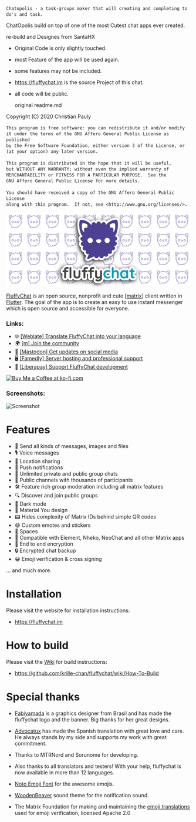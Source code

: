     Chatopolis - a task-groups maker that will creating and completing to do's and task.
    
ChatOpolis build on top of one of the most Cutest chat apps ever created.

re-build and Designes from SantaHX

- Original Code is only slightly touched.
- most Feature of the app will be used again.
- some features may not be included.
- https://fluffychat.im is the source Project of this chat.
- all code will be public.


    original readme.md

  
Copyright (C) 2020  Christian Pauly

    This program is free software: you can redistribute it and/or modify
    it under the terms of the GNU Affero General Public License as published
    by the Free Software Foundation, either version 3 of the License, or
    (at your option) any later version.

    This program is distributed in the hope that it will be useful,
    but WITHOUT ANY WARRANTY; without even the implied warranty of
    MERCHANTABILITY or FITNESS FOR A PARTICULAR PURPOSE.  See the
    GNU Affero General Public License for more details.

    You should have received a copy of the GNU Affero General Public License
    along with this program.  If not, see <http://www.gnu.org/licenses/>.   





![Screenshot](https://github.com/krille-chan/fluffychat/blob/main/assets/banner_transparent.png?raw=true)

[FluffyChat](https://fluffychat.im) is an open source, nonprofit and cute [[matrix](https://matrix.org)] client written in [Flutter](https://flutter.dev). The goal of the app is to create an easy to use instant messenger which is open source and accessible for everyone.

### Links:

- 🌐 [[Weblate] Translate FluffyChat into your language](https://hosted.weblate.org/projects/fluffychat/)
- 🌍 [[m] Join the community](https://matrix.to/#/#fluffychat:matrix.org)
- 📰 [[Mastodon] Get updates on social media](https://mastodon.art/@krille)
- 🖥️ [[Famedly] Server hosting and professional support](https://famedly.com/kontakt)
- 💝 [[Liberapay] Support FluffyChat development](https://de.liberapay.com/KrilleChritzelius)

<a href='https://ko-fi.com/C1C86VN53' target='_blank'><img height='36' style='border:0px;height:36px;' src='https://storage.ko-fi.com/cdn/kofi5.png?v=3' border='0' alt='Buy Me a Coffee at ko-fi.com' /></a>

### Screenshots:

![Screenshot](https://github.com/krille-chan/fluffychat/blob/main/docs/screenshots/product.jpeg?raw=true)


# Features

- 📩 Send all kinds of messages, images and files
- 🎙️ Voice messages
- 📍 Location sharing
- 🔔 Push notifications
- 💬 Unlimited private and public group chats
- 📣 Public channels with thousands of participants
- 🛠️ Feature rich group moderation including all matrix features
- 🔍 Discover and join public groups
- 🌙 Dark mode
- 🎨 Material You design
- 📟 Hides complexity of Matrix IDs behind simple QR codes
- 😄 Custom emotes and stickers
- 🌌 Spaces
- 🔄 Compatible with Element, Nheko, NeoChat and all other Matrix apps
- 🔐 End to end encryption
- 🔒 Encrypted chat backup
- 😀 Emoji verification & cross signing

... and much more.


# Installation

Please visit the website for installation instructions:

- https://fluffychat.im

# How to build

Please visit the [Wiki](https://github.com/krille-chan/fluffychat/wiki) for build instructions:

- https://github.com/krille-chan/fluffychat/wiki/How-To-Build


# Special thanks

* <a href="https://github.com/fabiyamada">Fabiyamada</a> is a graphics designer from Brasil and has made the fluffychat logo and the banner. Big thanks for her great designs.

* <a href="https://github.com/advocatux">Advocatux</a> has made the Spanish translation with great love and care. He always stands by my side and supports my work with great commitment.

* Thanks to MTRNord and Sorunome for developing.

* Also thanks to all translators and testers! With your help, fluffychat is now available in more than 12 languages.

* <a href="https://github.com/googlefonts/noto-emoji/">Noto Emoji Font</a> for the awesome emojis.

* <a href="https://github.com/madsrh/WoodenBeaver">WoodenBeaver</a> sound theme for the notification sound.

* The Matrix Foundation for making and maintaining the [emoji translations](https://github.com/matrix-org/matrix-doc/blob/main/data-definitions/sas-emoji.json) used for emoji verification, licensed Apache 2.0
